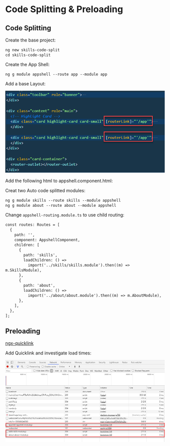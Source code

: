 # Code Splitting & Preloading

## Code Splitting

Create the base project:

```
ng new skills-code-split
cd skills-code-split
```

Create the App Shell:

```
ng g module appshell --route app --module app
```

Add a base Layout:

![app-layout](_images/app-layout.png)

Add the following html to appshell.component.html:

Creat two Auto code splitted modules:

```
ng g module skills --route skills --module appshell
ng g module about --route about --module appshell
```

Change `appshell-routing.module.ts` to use child routing:

```
const routes: Routes = [
  {
    path: '',
    component: AppshellComponent,
    children: [
      {
        path: 'skills',
        loadChildren: () =>
          import('../skills/skills.module').then((m) => m.SkillsModule),
      },
      {
        path: 'about',
        loadChildren: () =>
          import('../about/about.module').then((m) => m.AboutModule),
      },
    ],
  },
];
```

## Preloading

[ngx-quicklink](https://github.com/mgechev/ngx-quicklink)

Add Quicklink and investigate load times:

![quicklink](_images/quicklink.png)
